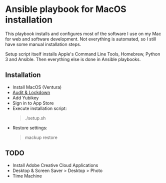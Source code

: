 Ansible playbook for MacOS installation
=======================================
This playbook installs and configures most of the software I use on my Mac for web and software development. Not everything is automated, so I still have some manual installation steps.

Setup script itself installs Apple's Command Line Tools, Homebrew, Python 3 and Ansible. Then everything else is done in Ansible playbooks.

Installation
------------
* Install MacOS (Ventura)
* [Audit & Lockdown](https://github.com/remy-tiitre/secure-osx)
* Add Yubikey
* Sign in to App Store
* Execute installation script:
  > ./setup.sh
* Restore settings:
  > mackup restore

TODO
----
* Install Adobe Creative Cloud Applications
* Desktop & Screen Saver > Desktop > Photo
* Time Machine
